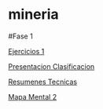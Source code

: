 # mineria

   #Fase 1
   
   [Ejercicios 1](https://github.com/relizondo12/mineria/blob/master/Ejercicios_1.pdf)
   
   [Presentacion Clasificacion](https://github.com/relizondo12/mineria/blob/master/Presentacion_Clasificacion_02%20(2).pptx)
   
   [Resumenes Tecnicas](https://github.com/relizondo12/mineria/blob/master/Resumenes%20grupo%2002%20(1887942).pdf)
   
   [Mapa Mental 2](https://github.com/relizondo12/mineria/blob/master/mapa%20mental%202%20Grupo%2002(1887942).pdf)
 

